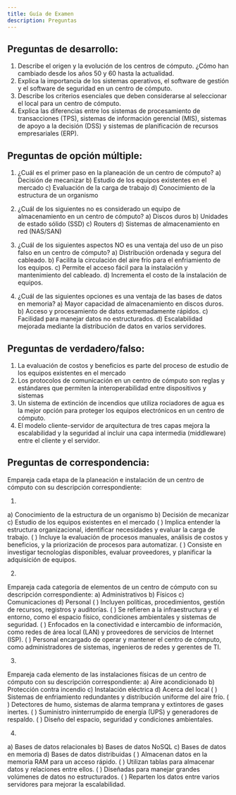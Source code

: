 ```yaml
---
title: Guía de Examen
description: Preguntas
---
```

## Preguntas de desarrollo:

1. Describe el origen y la evolución de los centros de cómputo. ¿Cómo han cambiado desde los años 50 y 60 hasta la actualidad.
2. Explica la importancia de los sistemas operativos, el software de gestión y el software de seguridad en un centro de cómputo.
3. Describe los criterios esenciales que deben considerarse al seleccionar el local para un centro de cómputo.
4. Explica las diferencias entre los sistemas de procesamiento de transacciones (TPS), sistemas de información gerencial (MIS), sistemas de apoyo a la decisión (DSS) y sistemas de planificación de recursos empresariales (ERP).


## Preguntas de opción múltiple:

1. ¿Cuál es el primer paso en la planeación de un centro de cómputo?
a) Decisión de mecanizar
b) Estudio de los equipos existentes en el mercado
c) Evaluación de la carga de trabajo
d) Conocimiento de la estructura de un organismo

2. ¿Cuál de los siguientes no es considerado un equipo de almacenamiento en un centro de cómputo?
a) Discos duros
b) Unidades de estado sólido (SSD)
c) Routers
d) Sistemas de almacenamiento en red (NAS/SAN)

3. ¿Cuál de los siguientes aspectos NO es una ventaja del uso de un piso falso en un centro de cómputo?
a) Distribución ordenada y segura del cableado.
b) Facilita la circulación del aire frío para el enfriamiento de los equipos.
c) Permite el acceso fácil para la instalación y mantenimiento del cableado.
d) Incrementa el costo de la instalación de equipos.

4. ¿Cuál de las siguientes opciones es una ventaja de las bases de datos en memoria?
a) Mayor capacidad de almacenamiento en discos duros.
b) Acceso y procesamiento de datos extremadamente rápidos.
c) Facilidad para manejar datos no estructurados.
d) Escalabilidad mejorada mediante la distribución de datos en varios servidores.

## Preguntas de verdadero/falso:

1. La evaluación de costos y beneficios es parte del proceso de estudio de los equipos existentes en el mercado
2. Los protocolos de comunicación en un centro de cómputo son reglas y estándares que permiten la interoperabilidad entre dispositivos y sistemas
3. Un sistema de extinción de incendios que utiliza rociadores de agua es la mejor opción para proteger los equipos electrónicos en un centro de cómputo.
4. El modelo cliente-servidor de arquitectura de tres capas mejora la escalabilidad y la seguridad al incluir una capa intermedia (middleware) entre el cliente y el servidor.

## Preguntas de correspondencia:

Empareja cada etapa de la planeación e instalación de un centro de cómputo con su descripción correspondiente:

1. 
a) Conocimiento de la estructura de un organismo
b) Decisión de mecanizar
c) Estudio de los equipos existentes en el mercado
( ) Implica entender la estructura organizacional, identificar necesidades y evaluar la carga de trabajo.
( ) Incluye la evaluación de procesos manuales, análisis de costos y beneficios, y la priorización de procesos para automatizar.
( ) Consiste en investigar tecnologías disponibles, evaluar proveedores, y planificar la adquisición de equipos.

2.
Empareja cada categoría de elementos de un centro de cómputo con su descripción correspondiente:
a) Administrativos
b) Físicos
c) Comunicaciones
d) Personal
( ) Incluyen políticas, procedimientos, gestión de recursos, registros y auditorías.
( ) Se refieren a la infraestructura y el entorno, como el espacio físico, condiciones ambientales y sistemas de seguridad.
( ) Enfocados en la conectividad e intercambio de información, como redes de área local (LAN) y proveedores de servicios de Internet (ISP).
( ) Personal encargado de operar y mantener el centro de cómputo, como administradores de sistemas, ingenieros de redes y gerentes de TI.

3.
Empareja cada elemento de las instalaciones físicas de un centro de cómputo con su descripción correspondiente:
a) Aire acondicionado
b) Protección contra incendio
c) Instalación eléctrica
d) Acerca del local
( ) Sistemas de enfriamiento redundantes y distribución uniforme del aire frío.
( ) Detectores de humo, sistemas de alarma temprana y extintores de gases inertes.
( ) Suministro ininterrumpido de energía (UPS) y generadores de respaldo.
( ) Diseño del espacio, seguridad y condiciones ambientales.

4. 
a) Bases de datos relacionales
b) Bases de datos NoSQL
c) Bases de datos en memoria
d) Bases de datos distribuidas
( ) Almacenan datos en la memoria RAM para un acceso rápido.
( ) Utilizan tablas para almacenar datos y relaciones entre ellos.
( ) Diseñadas para manejar grandes volúmenes de datos no estructurados.
( ) Reparten los datos entre varios servidores para mejorar la escalabilidad.